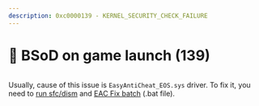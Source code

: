 ```yaml
---
description: 0xc0000139 - KERNEL_SECURITY_CHECK_FAILURE
---
```


# 🔘 BSoD on game launch (139)

<figure><img src="../.gitbook/assets/bsod139.png" alt=""><figcaption></figcaption></figure>

Usually, cause of this issue is `EasyAntiCheat_EOS.sys` driver. To fix it, you need to [run sfc/dism](../other/running-sfc-dism.md) and [EAC Fix batch](https://github.com/livingflore/BattleBitEACFix/releases) (.bat file).
